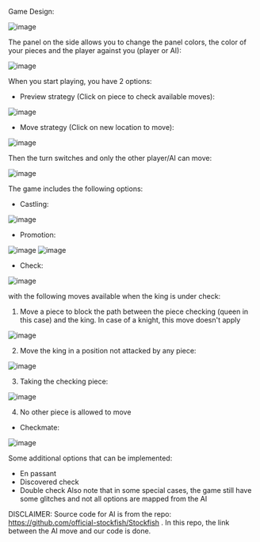 Game Design:

![image](https://github.com/user-attachments/assets/f59f5250-dff7-4b0d-81b9-6ccd748f6867)

The panel on the side allows you to change the panel colors, the color of your pieces and the player against you (player or AI):

![image](https://github.com/user-attachments/assets/9124660a-351f-4a89-9e7a-95938ff5651a)

When you start playing, you have 2 options:
- Preview strategy (Click on piece to check available moves):

![image](https://github.com/user-attachments/assets/9d47409d-b833-4f55-87d3-c392fa9d46a9)

- Move strategy (Click on new location to move):

![image](https://github.com/user-attachments/assets/1c33be58-4222-4602-a662-35a6d671feed)

Then the turn switches and only the other player/AI can move:

![image](https://github.com/user-attachments/assets/26a73d94-6072-4d18-ba7c-319cbd6abbc5)

The game includes the following options:
- Castling:

![image](https://github.com/user-attachments/assets/88922a4a-cd92-42cb-b6a3-92ffa2252fd4)

- Promotion:

![image](https://github.com/user-attachments/assets/4fe64503-b015-43ef-9601-205ded5b0136)
![image](https://github.com/user-attachments/assets/7db4a1aa-ec45-4400-bd92-54de85c8bcc7)

- Check:

![image](https://github.com/user-attachments/assets/0763dd61-e091-4904-b9d0-6d2afa6c466a)

with the following moves available when the king is under check:
1) Move a piece to block the path between the piece checking (queen in this case) and the king. In case of a knight, this move doesn't apply

![image](https://github.com/user-attachments/assets/cdb54755-724a-4f6b-bd6c-9335a840dacb)

2) Move the king in a position not attacked by any piece:

![image](https://github.com/user-attachments/assets/a3315d77-56aa-48e3-a17e-900b6afcf86c)

3) Taking the checking piece:

![image](https://github.com/user-attachments/assets/0995158a-7f84-43df-9ad4-1f68e42a2e62)

4) No other piece is allowed to move

- Checkmate:

![image](https://github.com/user-attachments/assets/1432831b-1c77-4235-ab34-c5a18f18362d)

Some additional options that can be implemented:
- En passant
- Discovered check
- Double check
Also note that in some special cases, the game still have some glitches and not all options are mapped from the AI

DISCLAIMER: Source code for AI is from the repo: https://github.com/official-stockfish/Stockfish . In this repo, the link between the AI move and our code is done.
